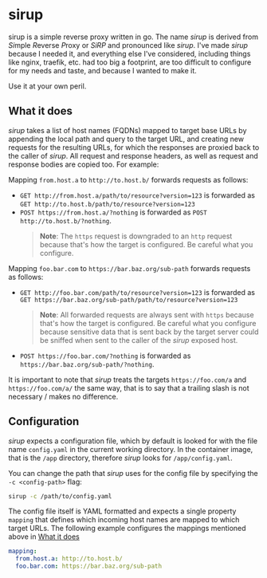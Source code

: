 # sirup

sirup is a simple reverse proxy written in go. The name _sirup_ is derived from
*Si*mple *R*everse *P*roxy or *SiRP* and pronounced like _sirup_. I've made
_sirup_ because I needed it, and everything else I've considered, including
things like nginx, traefik, etc. had too big a footprint, are too difficult to
configure for my needs and taste, and because I wanted to make it.

Use it at your own peril.

## What it does

_sirup_ takes a list of host names (FQDNs) mapped to target base URLs by appending
the local path and query to the target URL, and creating new requests for the
resulting URLs, for which the responses are proxied back to the caller of
_sirup_. All request and response headers, as well as request and response
bodies are copied too. For example:

Mapping `from.host.a` to `http://to.host.b/` forwards requests as follows:

- `GET http://from.host.a/path/to/resource?version=123` is forwarded as
  `GET http://to.host.b/path/to/resource?version=123`
- `POST https://from.host.a/?nothing` is forwarded as
  `POST http://to.host.b/?nothing`.
  > **Note**: The `https` request is downgraded to an `http` request because
  that's how the target is configured. Be careful what you configure.

Mapping `foo.bar.com` to `https://bar.baz.org/sub-path` forwards requests as
follows:

- `GET http://foo.bar.com/path/to/resource?version=123` is forwarded as
  `GET https://bar.baz.org/sub-path/path/to/resource?version=123`
  > **Note**: All forwarded requests are always sent with `https` because that's
  how the target is configured. Be careful what you configure because sensitive
  data that is sent back by the target server could be sniffed when sent to the
  caller of the _sirup_ exposed host.
- `POST https://foo.bar.com/?nothing` is forwarded as
  `https://bar.baz.org/sub-path/?nothing`.

It is important to note that _sirup_ treats the targets `https://foo.com/a` and
`https://foo.com/a/` the same way, that is to say that a trailing slash is not
necessary / makes no difference.

## Configuration

_sirup_ expects a configuration file, which by default is looked for with the
file name `config.yaml` in the current working directory. In the container image,
that is the `/app` directory, therefore _sirup_ looks for `/app/config.yaml`.

You can change the path that _sirup_ uses for the config file by specifying the
`-c <config-path>` flag:

```bash
sirup -c /path/to/config.yaml
```

The config file itself is YAML formatted and expects a single property `mapping`
that defines which incoming host names are mapped to which target URLs. The
following example configures the mappings mentioned above in
[What it does](#what-it-does)

```yaml
mapping:
  from.host.a: http://to.host.b/
  foo.bar.com: https://bar.baz.org/sub-path
```

